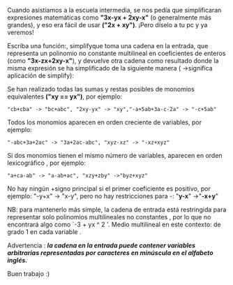 Cuando asistíamos a la escuela intermedia, se nos pedía que simplificaran expresiones matemáticas como **"3x-yx + 2xy-x"** (o generalmente más grandes), y eso era fácil de usar **("2x + xy")**. ¡Pero díselo a tu pc y ya veremos!

Escriba una función:, simplifyque toma una cadena en la entrada, que representa un polinomio no constante multilineal en coeficientes de enteros (como **"3x-zx+2xy-x"**), y devuelve otra cadena como resultado donde la misma expresión se ha simplificado de la siguiente manera ( ->significa aplicación de simplify):

Se han realizado todas las sumas y restas posibles de monomios equivalentes **("xy == yx")**, por ejemplo:
````
"cb+cba" -> "bc+abc", "2xy-yx" -> "xy","-a+5ab+3a-c-2a" -> "-c+5ab" 
````
Todos los monomios aparecen en orden creciente de variables, por ejemplo:
````
"-abc+3a+2ac" -> "3a+2ac-abc", "xyz-xz" -> "-xz+xyz" 
````
Si dos monomios tienen el mismo número de variables, aparecen en orden lexicográfico , por ejemplo:
````
"a+ca-ab" -> "a-ab+ac", "xzy+zby" ->"byz+xyz" 
````

No hay ningún +signo principal si el primer coeficiente es positivo, por ejemplo:
"-y+x" -> "x-y", pero no hay restricciones para -: "**y-x**" ->"**-x+y**"

NB: para mantenerlo más simple, la cadena de entrada está restringida para representar solo polinomios multilineales no constantes , por lo que no encontrará algo como `-3 + yx ^ 2 '. Medio multilineal en este contexto: de grado 1 en cada variable .

Advertencia : **_la cadena en la entrada puede contener variables arbitrarias representadas por caracteres en minúscula en el alfabeto inglés._**

Buen trabajo :)
